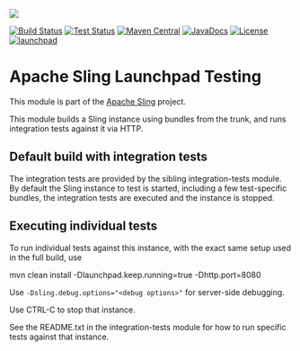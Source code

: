 [<img src="https://sling.apache.org/res/logos/sling.png"/>](https://sling.apache.org)

 [![Build Status](https://builds.apache.org/buildStatus/icon?job=Sling/sling-org-apache-sling-launchpad-testing/master)](https://builds.apache.org/job/Sling/job/sling-org-apache-sling-launchpad-testing/job/master) [![Test Status](https://img.shields.io/jenkins/t/https/builds.apache.org/job/Sling/job/sling-org-apache-sling-launchpad-testing/job/master.svg)](https://builds.apache.org/job/Sling/job/sling-org-apache-sling-launchpad-testing/job/master/test_results_analyzer/) [![Maven Central](https://maven-badges.herokuapp.com/maven-central/org.apache.sling/org.apache.sling.launchpad.testing/badge.svg)](https://search.maven.org/#search%7Cga%7C1%7Cg%3A%22org.apache.sling%22%20a%3A%22org.apache.sling.launchpad.testing%22) [![JavaDocs](https://www.javadoc.io/badge/org.apache.sling/org.apache.sling.launchpad.testing.svg)](https://www.javadoc.io/doc/org.apache.sling/org.apache.sling.launchpad.testing) [![License](https://img.shields.io/badge/License-Apache%202.0-blue.svg)](https://www.apache.org/licenses/LICENSE-2.0) [![launchpad](https://sling.apache.org/badges/group-launchpad.svg)](https://github.com/apache/sling-aggregator/blob/master/docs/groups/launchpad.md)

# Apache Sling Launchpad Testing

This module is part of the [Apache Sling](https://sling.apache.org) project.

This module builds a Sling instance using bundles from the trunk, and
runs integration tests against it via HTTP.

## Default build with integration tests

The integration tests are provided by the sibling integration-tests 
module. By default the Sling instance to test is started, including a
few test-specific bundles, the integration tests are executed and 
the instance is stopped.

## Executing individual tests

To run individual tests against this instance, with the exact same setup used
in the full build, use

  mvn clean install -Dlaunchpad.keep.running=true -Dhttp.port=8080

Use `-Dsling.debug.options="<debug options>"` for server-side debugging.

Use CTRL-C to stop that instance.

See the README.txt in the integration-tests module for how to run specific 
tests against that instance.
